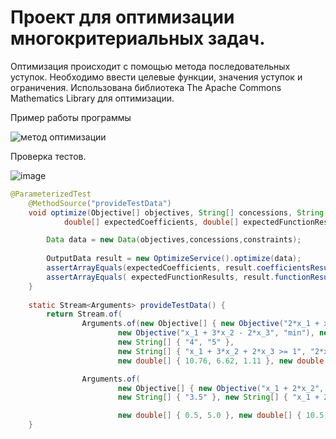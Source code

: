 # Проект для оптимизации многокритериальных задач.

Оптимизация происходит с помощью метода последовательных уступок. Необходимо ввести целевые функции, значения уступок и ограничения.
Использована библиотека The Apache Commons Mathematics Library для оптимизации.

Пример работы программы

![метод оптимизации](https://github.com/user-attachments/assets/c3a3e733-0fe4-40db-8a3f-c091ab80aa67)

Проверка тестов.

![image](https://github.com/user-attachments/assets/a191f306-a676-414f-b223-e7ee97550642)

```java
@ParameterizedTest
    @MethodSource("provideTestData")
	void optimize(Objective[] objectives, String[] concessions, String[] constraints, 
            double[] expectedCoefficients, double[] expectedFunctionResults) {

		Data data = new Data(objectives,concessions,constraints);
		
		OutputData result = new OptimizeService().optimize(data);
		assertArrayEquals(expectedCoefficients, result.coefficientsResults);
		assertArrayEquals( expectedFunctionResults, result.functionResults );
	}
	 
	static Stream<Arguments> provideTestData() {
		return Stream.of(
				Arguments.of(new Objective[] { new Objective("2*x_1 + x_2 - 3*x_3", "max"),
						new Objective("x_1 + 3*x_2 - 2*x_3", "min"), new Objective("-x_1 + 2*x_2 + 4*x_3", "max") },
						new String[] { "4", "5" },
						new String[] { "x_1 + 3*x_2 + 2*x_3 >= 1", "2*x_1 -x_2 + x_3 <= 16", "x_1 + 2*x_2 <= 24" },
						new double[] { 10.76, 6.62, 1.11 }, new double[] { 24.8, 28.4, 6.93 }),

				Arguments.of(
						new Objective[] { new Objective("x_1 + 2*x_2", "max"), new Objective("x_1 + x_2", "min"), },
						new String[] { "3.5" }, new String[] { "x_1 + 2*x_2 >= 6", "x_1 <= 4", "x_2 <= 5", },

						new double[] { 0.5, 5.0 }, new double[] { 10.5, 5.5 }));
	}
```
